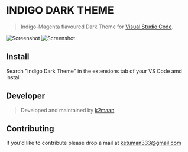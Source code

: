 # INDIGO DARK THEME

> Indigo-Magenta flavoured Dark Theme for [Visual Studio Code](http://code.visualstudio.com).

![Screenshot](https://raw.githubusercontent.com/k2maan/IndigoVSCodeDarkTheme/master/screenshot1.jpeg)
![Screenshot](https://raw.githubusercontent.com/k2maan/IndigoVSCodeDarkTheme/master/screenshot2.jpeg)

## Install

Search "Indigo Dark Theme" in the extensions tab of your VS Code amd install.

## Developer

> Developed and maintained by [k2maan](https://github.com/k2maan)

## Contributing

If you'd like to contribute please drop a mail at ketuman333@gmail.com
